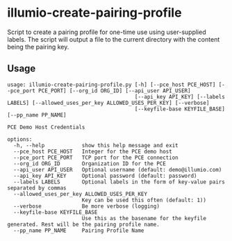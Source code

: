 # illumio-create-pairing-profile

Script to create a pairing profile for one-time use using user-supplied labels.
The script will output a file to the current directory with the content being the pairing key.

## Usage

```
usage: illumio-create-pairing-profile.py [-h] [--pce_host PCE_HOST] [--pce_port PCE_PORT] [--org_id ORG_ID] [--api_user API_USER]
                                         [--api_key API_KEY] [--labels LABELS] [--allowed_uses_per_key ALLOWED_USES_PER_KEY] [--verbose]
                                         [--keyfile-base KEYFILE_BASE] [--pp_name PP_NAME]

PCE Demo Host Credentials

options:
  -h, --help            show this help message and exit
  --pce_host PCE_HOST   Integer for the PCE demo host
  --pce_port PCE_PORT   TCP port for the PCE connection
  --org_id ORG_ID       Organization ID for the PCE
  --api_user API_USER   Optional username (default: demo@illumio.com)
  --api_key API_KEY     Optional password (default: password)
  --labels LABELS       Optional labels in the form of key-value pairs separated by commas
  --allowed_uses_per_key ALLOWED_USES_PER_KEY
                        Key can be used this often (default: 1))
  --verbose             Be more verbose (logging)
  --keyfile-base KEYFILE_BASE
                        Use this as the basename for the keyfile generated. Rest will be the pairing profile name.
  --pp_name PP_NAME     Pairing Profile Name

```
